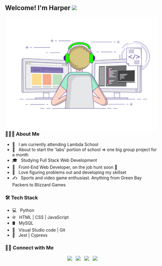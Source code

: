 <h2> Welcome! I'm Harper <img src="https://github.com/souvikguria98/souvikguria98/blob/master/Hi.gif" width="25"></h2>
<img align="right" alt="GIF" src="https://raw.githubusercontent.com/devSouvik/devSouvik/master/gif3.gif" width="500"/>

<h3> 👨🏻‍💻 About Me </h3>



- 🔭 &nbsp; I am currently attending Lambda School
- 🤔 &nbsp; About to start the 'labs' portion of school => one big group project for a month
- 🎓 &nbsp; Studying Full Stack Web Development
- 💼 &nbsp; Front-End Web Developer, on the job hunt soon 👀
- 🌱 &nbsp; Love figuring problems out and developing my skillset
- ✍️ &nbsp; Sports and video game enthusiast. Anything from Green Bay Packers to Blizzard Games

<h3>🛠 Tech Stack</h3>

- 💻 &nbsp; Python
- 🌐 &nbsp; HTML | CSS | JavaScript 
- 🛢 &nbsp; MySQL 
- 🔧 &nbsp; Visual Studio code | Git
- 🔐 &nbsp; Jest | Cypress

<h3> 🤝🏻 Connect with Me </h3>

<p align="center">
&nbsp; <a href="https://twitter.com/HarperNetty" target="_blank" rel="noopener noreferrer"><img src="https://img.icons8.com/plasticine/100/000000/twitter.png" width="50" /></a>  
&nbsp; <a href="https://www.instagram.com/harpernetty/" target="_blank" rel="noopener noreferrer"><img src="https://img.icons8.com/plasticine/100/000000/instagram-new.png" width="50" /></a>  
&nbsp; <a href="https://www.linkedin.com/in/harper-nettesheim/" target="_blank" rel="noopener noreferrer"><img src="https://img.icons8.com/plasticine/100/000000/linkedin.png" width="50" /></a>
&nbsp; <a href="mailto:harpernettesheim@gmail.com" target="_blank" rel="noopener noreferrer"><img src="https://img.icons8.com/plasticine/100/000000/gmail.png"  width="50" /></a>
</p>
